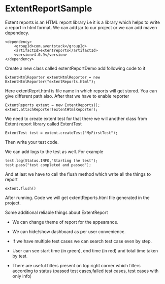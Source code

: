 # ExtentReportSample
Extent reports is an HTML report library i.e it is a library which helps to write a report in html format.
We can add jar to our project or we can add maven dependecy.
```
<dependency>
    <groupId>com.aventstack</groupId>
    <artifactId>extentreports</artifactId>
    <version>4.0.9</version>
</dependency>
```
Create a new class called extentReportDemo add following code to it
```
ExtentHtmlReporter extentHtmlReporter = new ExtentHtmlReporter("extentReports.html");
```
Here extentReprt.html is file name in which reports will get stored. You can give different path also.
After that we have to enable reporter 
```
ExtentReports extent = new ExtentReports();
extent.attachReporter(extentHtmlReporter);
```
We need to create extent test for that there we will another class from Extent report library called ExtentTest 
```
ExtentTest test = extent.createTest("MyFirstTest");
```
Then write your test code.

We can add logs to the test as well. For example
```
test.log(Status.INFO,"Starting the test");
test.pass("test completed and passed");
```
And at last we have to call the flush method which write all the things to report
```
extent.flush()
```
After running. Code we will get extentReports.html file generated in the project.

Some additional  reliable things about ExtentReport
* We can change theme of report for the appearance.

* We can hide/show dashboard as per user convenience.

* If we have multiple test cases we can search test case even by step.

* User can see start time (in green), end time (in red) and total time taken by test.

* There are useful filters present on top right corner which filters according to status (passed test cases,failed test cases, test cases with only info)
